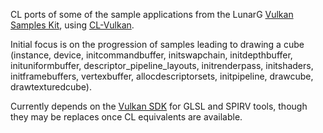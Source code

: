 CL ports of some of the sample applications from the LunarG [Vulkan Samples Kit](https://github.com/LunarG/VulkanSamples), using [CL-Vulkan](https://github.com/3b/cl-vulkan/).

Initial focus is on the progression of samples leading to drawing a
cube (instance, device, initcommandbuffer, initswapchain,
initdepthbuffer, inituniformbuffer, descriptor_pipeline_layouts,
initrenderpass, initshaders, initframebuffers, vertexbuffer,
allocdescriptorsets, initpipeline, drawcube, drawtexturedcube).

Currently depends on the [Vulkan SDK](http://lunarg.com/vulkan-sdk/)
for GLSL and SPIRV tools, though they may be replaces once CL
equivalents are available.
